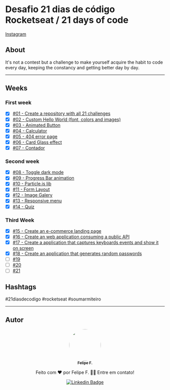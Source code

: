 # Desafio 21 dias de código Rocketseat / 21 days of code

[Instagram](https://www.instagram.com/p/ChTBg1BpLGU/)

## About

It's not a contest but a challenge to make yourself acquire the habit to code every day, keeping the constancy and getting better day by day.

---

## Weeks

### First week

- [x] [#01 - Create a repository with all 21 challenges](https://github.com/felpfsf/21-dias-de-codigo-rocketseat/tree/master/projects/day-1-first-commit)
- [x] [#02 - Custom Hello World (font, colors and images)](https://github.com/felpfsf/21-dias-de-codigo-rocketseat/tree/master/projects/day-2-Hello-World)
- [x] [#03 - Animated Button](https://github.com/felpfsf/21-dias-de-codigo-rocketseat/tree/master/projects/day-3-animated-button)
- [x] [#04 - Calculator](https://github.com/felpfsf/21-dias-de-codigo-rocketseat/tree/master/projects/day-4-calculator)
- [x] [#05 - 404 error page](https://github.com/felpfsf/21-dias-de-codigo-rocketseat/tree/master/projects/day-5-404)
- [x] [#06 - Card Glass effect](https://github.com/felpfsf/21-dias-de-codigo-rocketseat/tree/master/projects/day-6-card-glass-effect)
- [x] [#07 - Contador](https://github.com/felpfsf/21-dias-de-codigo-rocketseat/tree/master/projects/day-7-timer-counter)

### Second week

- [x] [#08 - Toggle dark mode](https://github.com/felpfsf/21-dias-de-codigo-rocketseat/tree/master/projects/day-8-theme-switcher)
- [x] [#09 - Progress Bar animation](https://github.com/felpfsf/21-dias-de-codigo-rocketseat/tree/master/projects/day-9-animated-progressbar)
- [x] [#10 - Particle.js lib](https://github.com/felpfsf/21-dias-de-codigo-rocketseat/tree/master/projects/day-10-particleJS)
- [x] [#11 - Form Layout](https://github.com/felpfsf/21-dias-de-codigo-rocketseat/tree/master/projects/day-11-login-form)
- [x] [#12 - Image Galery](https://github.com/felpfsf/21-dias-de-codigo-rocketseat/tree/master/projects/day-12-image-gallery)
- [x] [#13 - Responsive menu](https://github.com/felpfsf/21-dias-de-codigo-rocketseat/tree/master/projects/day-13-responsive-menu)
- [x] [#14 - Quiz](https://github.com/felpfsf/21-dias-de-codigo-rocketseat/tree/master/projects/day-14-quiz/)

### Third Week

- [x] [#15 - Create an e-commerce landing page](https://github.com/felpfsf/21-dias-de-codigo-rocketseat/tree/master/projects/day-15-ecomerce/)
- [x] [#16 - Create an web application consuming a public API](https://github.com/felpfsf/21-dias-de-codigo-rocketseat/tree/master/projects/day-16-api/)
- [x] [#17 - Create a application that captures keyboards events and show it on screen ](https://github.com/felpfsf/21-dias-de-codigo-rocketseat/tree/master/projects/day-17-keyboard-evt/)
- [x] [#18 - Create an application that generates random passwords](https://github.com/felpfsf/21-dias-de-codigo-rocketseat/tree/master/projects/day-18-password-gen/)
- [ ] [#19]()
- [ ] [#20]()
- [ ] [#21]()

## Hashtags

  #21diasdecodigo #rocketseat #soumarmiteiro

 ---

## Autor

<div align='center'>
  <img style="border-radius: 50%;" src="https://avatars.githubusercontent.com/u/2619027?s=400&u=bbad89e6365e204c58f5165424b8e4672062317a&v=4" width="100px;" alt=""/>
 <br />
 <sub><b>Felipe F.</b></sub>

Feito com ❤️ por Felipe F. 👋🏽 Entre em contato!

[![Linkedin Badge](https://img.shields.io/badge/-Felipe-blue?style=flat-square&logo=Linkedin&logoColor=white&link=https://www.linkedin.com/in/felipefsf/)](https://www.linkedin.com/in/felipefsf/)

</div>